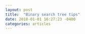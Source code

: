 ```yaml
---
layout: post
title:  "Binary search tree tips"
date: 2018-01-01 16:27:23 -0400
categories: articles
---
```

